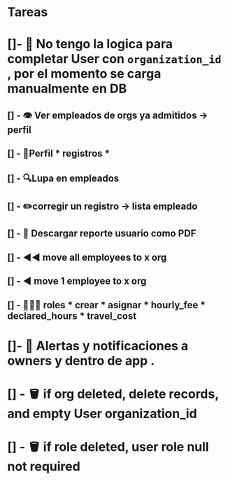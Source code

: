 # Tareas

# []- 🧠 No tengo la logica para completar User con `organization_id` , por el momento se carga manualmente en DB 

## [] - 👁️ Ver empleados de orgs ya admitidos -> perfil

## [] - 🤵Perfil * registros *

## [] - 🔍Lupa en empleados

## [] - ✏️corregir un registro -> lista empleado

## [] - 📑 Descargar reporte usuario como PDF

## [] - ◀️◀️ move all employees to x org

## [] - ◀️ move 1 employee to x org

## [] - 🧑‍🤝‍🧑 roles * crear * asignar *  hourly_fee * declared_hours * travel_cost

# []- 🔔 Alertas y notificaciones a owners y dentro de app .

# [] - 🪣 if org deleted, delete records, and empty User organization_id

# [] - 🪣 if role deleted, user role null not required